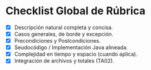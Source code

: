 # Checklist Global de Rúbrica
- [x] Descripción natural completa y concisa.
- [x] Casos generales, de borde y excepción.
- [x] Precondiciones y Postcondiciones.
- [x] Seudocódigo / Implementación Java alineada.
- [x] Complejidad en tiempo y espacio (cuando aplica).
- [x] Integración de archivos y totales (TA02).

